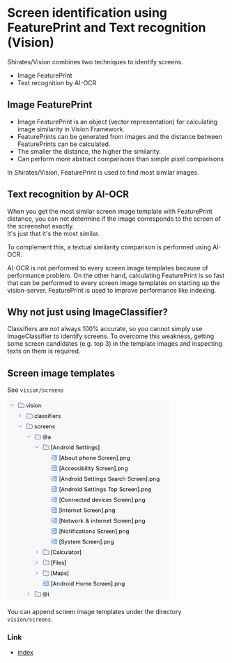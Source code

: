 # Screen identification using FeaturePrint and Text recognition (Vision)

Shirates/Vision combines two techniques to identify screens.

- Image FeaturePrint
- Text recognition by AI-OCR

## Image FeaturePrint

- Image FeaturePrint is an object (vector representation) for calculating image similarity in Vision Framework.
- FeaturePrints can be generated from images and the distance between FeaturePrints can be calculated.
- The smaller the distance, the higher the similarity.
- Can perform more abstract comparisons than simple pixel comparisons

In Shirates/Vision, FeaturePrint is used to find most similar images.

## Text recognition by AI-OCR

When you get the most similar screen image template with FeaturePrint distance,
you can not determine if the image corresponds to the screen of the screenshot exactly.<br>
It's just that it's the most similar.

To complement this, a textual similarity comparison is performed using AI-OCR.<br>

AI-OCR is not performed to every screen image templates because of performance problem.
On the other hand, calculating FeaturePrint is so fast that can be performed
to every screen image templates on starting up the vision-server.
FeaturePrint is used to improve performance like indexing.

## Why not just using ImageClassifier?

Classifiers are not always 100% accurate, so you cannot simply use ImageClassifier to identify screens.
To overcome this weakness, getting some screen candidates (e.g. top 3)
in the template images and inspecting texts on them is required.

## Screen image templates

See ```vision/screens```

![](_images/screen_image_templates.png)

You can append screen image templates under the directory `vision/screens`.

### Link

- [index](../../../index.md)
